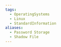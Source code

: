 ```yaml
---
tags:
  - OperatingSystems
  - Linux
  - StandardInformation
aliases:
  - Password Storage
  - Shadow File
---
```

